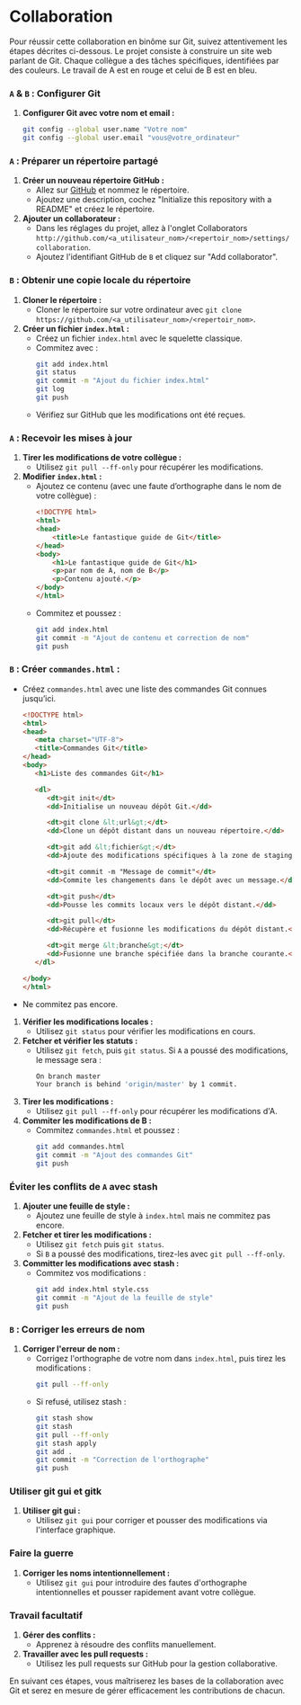 # Collaboration

Pour réussir cette collaboration en binôme sur Git, suivez attentivement les étapes décrites ci-dessous. Le projet consiste à construire un site web parlant de Git. Chaque collègue a des tâches spécifiques, identifiées par des couleurs. Le travail de A est en rouge et celui de B est en bleu.

### `A` & `B` : Configurer Git

1. **Configurer Git avec votre nom et email :**
   ```sh
   git config --global user.name "Votre nom"
   git config --global user.email "vous@votre_ordinateur"
   ```

### `A` : Préparer un répertoire partagé

1. **Créer un nouveau répertoire GitHub :**
   - Allez sur [GitHub](https://github.com/new) et nommez le répertoire.
   - Ajoutez une description, cochez "Initialize this repository with a README" et créez le répertoire.
2. **Ajouter un collaborateur :**
   - Dans les réglages du projet, allez à l'onglet Collaborators `http://github.com/<a_utilisateur_nom>/<repertoir_nom>/settings/collaboration`.
   - Ajoutez l'identifiant GitHub de `B` et cliquez sur "Add collaborator".

### `B` : Obtenir une copie locale du répertoire

1. **Cloner le répertoire :**
   - Cloner le répertoire sur votre ordinateur avec `git clone https://github.com/<a_utilisateur_nom>/<repertoir_nom>`.
2. **Créer un fichier `index.html` :**
   - Créez un fichier `index.html` avec le squelette classique.
   - Commitez avec :
     ```sh
     git add index.html
     git status
     git commit -m "Ajout du fichier index.html"
     git log
     git push
     ```
   - Vérifiez sur GitHub que les modifications ont été reçues.

### `A` : Recevoir les mises à jour

1. **Tirer les modifications de votre collègue :**
   - Utilisez `git pull --ff-only` pour récupérer les modifications.
2. **Modifier `index.html` :**
   - Ajoutez ce contenu (avec une faute d’orthographe dans le nom de votre collègue) :
     ```html
     <!DOCTYPE html>
     <html>
     <head>
         <title>Le fantastique guide de Git</title>
     </head>
     <body>
         <h1>Le fantastique guide de Git</h1>
         <p>par nom de A, nom de B</p>
         <p>Contenu ajouté.</p>
     </body>
     </html>
     ```
   - Commitez et poussez :
     ```sh
     git add index.html
     git commit -m "Ajout de contenu et correction de nom"
     git push
     ```
### `B` : Créer `commandes.html` :
   - Créez `commandes.html` avec une liste des commandes Git connues jusqu’ici.
      ```html
      <!DOCTYPE html>
      <html>
      <head>
         <meta charset="UTF-8">
         <title>Commandes Git</title>
      </head>
      <body>
         <h1>Liste des commandes Git</h1>

         <dl>
            <dt>git init</dt>
            <dd>Initialise un nouveau dépôt Git.</dd>

            <dt>git clone &lt;url&gt;</dt>
            <dd>Clone un dépôt distant dans un nouveau répertoire.</dd>

            <dt>git add &lt;fichier&gt;</dt>
            <dd>Ajoute des modifications spécifiques à la zone de staging.</dd>

            <dt>git commit -m "Message de commit"</dt>
            <dd>Commite les changements dans le dépôt avec un message.</dd>

            <dt>git push</dt>
            <dd>Pousse les commits locaux vers le dépôt distant.</dd>

            <dt>git pull</dt>
            <dd>Récupère et fusionne les modifications du dépôt distant.</dd>

            <dt>git merge &lt;branche&gt;</dt>
            <dd>Fusionne une branche spécifiée dans la branche courante.</dd>
         </dl>

      </body>
      </html>
      ```
   - Ne commitez pas encore.
1. **Vérifier les modifications locales :**
   - Utilisez `git status` pour vérifier les modifications en cours.
2. **Fetcher et vérifier les statuts :**
   - Utilisez `git fetch`, puis `git status`. Si `A` a poussé des modifications, le message sera :
     ```sh
     On branch master
     Your branch is behind 'origin/master' by 1 commit.
     ```
3. **Tirer les modifications :**
   - Utilisez `git pull --ff-only` pour récupérer les modifications d'A.
4. **Commiter les modifications de B :**
   - Commitez `commandes.html` et poussez :
     ```sh
     git add commandes.html
     git commit -m "Ajout des commandes Git"
     git push
     ```

### Éviter les conflits de `A` avec stash

1. **Ajouter une feuille de style :**
   - Ajoutez une feuille de style à `index.html` mais ne commitez pas encore.
2. **Fetcher et tirer les modifications :**
   - Utilisez `git fetch` puis `git status`.
   - Si `B` a poussé des modifications, tirez-les avec `git pull --ff-only`.
3. **Committer les modifications avec stash :**
   - Commitez vos modifications :
     ```sh
     git add index.html style.css
     git commit -m "Ajout de la feuille de style"
     git push
     ```

### `B` : Corriger les erreurs de nom

1. **Corriger l'erreur de nom :**
   - Corrigez l'orthographe de votre nom dans `index.html`, puis tirez les modifications :
     ```sh
     git pull --ff-only
     ```
   - Si refusé, utilisez stash :
     ```sh
     git stash show
     git stash
     git pull --ff-only
     git stash apply
     git add .
     git commit -m "Correction de l'orthographe"
     git push
     ```

### Utiliser git gui et gitk

1. **Utiliser git gui :**
   - Utilisez `git gui` pour corriger et pousser des modifications via l'interface graphique.

### Faire la guerre

1. **Corriger les noms intentionnellement :**
   - Utilisez `git gui` pour introduire des fautes d'orthographe intentionnelles et pousser rapidement avant votre collègue.

### Travail facultatif

1. **Gérer des conflits :**
   - Apprenez à résoudre des conflits manuellement.
2. **Travailler avec les pull requests :**
   - Utilisez les pull requests sur GitHub pour la gestion collaborative.

En suivant ces étapes, vous maîtriserez les bases de la collaboration avec Git et serez en mesure de gérer efficacement les contributions de chacun.
